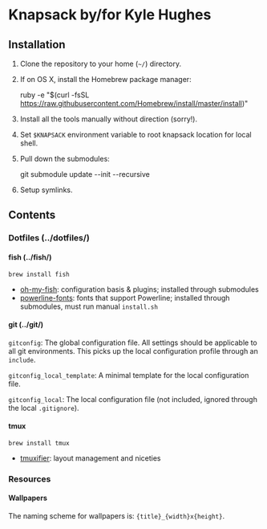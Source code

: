 # Knapsack by/for Kyle Hughes

## Installation

1. Clone the repository to your home (`~/`) directory.
1. If on OS X, install the Homebrew package manager:

    ruby -e "$(curl -fsSL https://raw.githubusercontent.com/Homebrew/install/master/install)"

1. Install all the tools manually without direction (sorry!).
1. Set `$KNAPSACK` environment variable to root knapsack location for local shell.
1. Pull down the submodules:

    git submodule update --init --recursive
				
1. Setup symlinks.

## Contents

### Dotfiles (../dotfiles/) 

#### fish (../fish/)
	
	brew install fish
	
- [oh-my-fish][dotfiles_ohmyfish]: configuration basis & plugins; installed through submodules
- [powerline-fonts][dotfiles_powerlinefonts]: fonts that support Powerline; installed through submodules, must run manual `install.sh`

[dotfiles_ohmyfish]: https://github.com/bpinto/oh-my-fish
[dotfiles_powerlinefonts]: https://github.com/powerline/fonts.git

#### git (../git/)

`gitconfig`: The global configuration file. All settings should be applicable to all git environments. This picks up the local configuration profile through an `include`.

`gitconfig_local_template`: A minimal template for the local configuration file.

`gitconfig_local`: The local configuration file (not included, ignored through the local `.gitignore`).

#### tmux

    brew install tmux

- [tmuxifier][dotfiles_tmuxifier]: layout management and niceties

[dotfiles_tmuxifier]: https://github.com/jimeh/tmuxifier

### Resources

#### Wallpapers

The naming scheme for wallpapers is: `{title}_{width}x{height}`.


